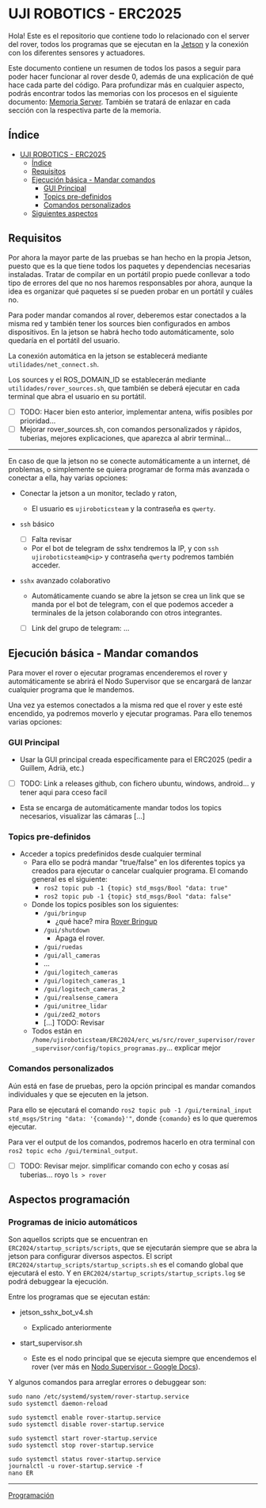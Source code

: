 # UJI ROBOTICS - ERC2025

Hola! Este es el repositorio que contiene todo lo relacionado con el server del rover, todos los programas que se ejecutan en la [Jetson](https://drive.google.com/open?id=1fHbcS8U8frjhqGWFR6CukLB3bt-LdUYFgUYxeBtJ6mc&usp=drive_copy) y la conexión con los diferentes sensores y actuadores.

Este documento contiene un resumen de todos los pasos a seguir para poder hacer funcionar al rover desde 0, además de una explicación de qué hace cada parte del código. Para profundizar más en cualquier aspecto, podrás encontrar todos las memorias con los procesos en el siguiente documento: [Memoria Server](https://docs.google.com/document/d/1E_Q-_umBtsWQF4Fvs7V24_zVx3GvIHj7npbNcFVh6iw/edit?usp=sharing). También se tratará de enlazar en cada sección con la respectiva parte de la memoria.

## Índice

- [UJI ROBOTICS - ERC2025](#uji-robotics---erc2025)
    - [Índice](#índice)
    - [Requisitos](#requisitos)
    - [Ejecución básica - Mandar comandos](#ejecución-básica---mandar-comandos)
        - [GUI Principal](#gui-principal)
        - [Topics pre-definidos](#topics-pre-definidos)
        - [Comandos personalizados](#comandos-personalizados)
    - [Siguientes aspectos](#siguientes-aspectos)

## Requisitos

Por ahora la mayor parte de las pruebas se han hecho en la propia Jetson, puesto que es la que tiene todos los paquetes y dependencias necesarias instaladas. Tratar de compilar en un portátil propio puede conllevar a todo tipo de errores del que no nos haremos responsables por ahora, aunque la idea es organizar qué paquetes sí se pueden probar en un portátil y cuáles no.

Para poder mandar comandos al rover, deberemos estar conectados a la misma red y también tener los sources bien configurados en ambos dispositivos. En la jetson se habrá hecho todo automáticamente, solo quedaría en el portátil del usuario.

La conexión automática en la jetson se establecerá mediante `utilidades/net_connect.sh`.

Los sources y el ROS_DOMAIN_ID se establecerán mediante `utilidades/rover_sources.sh`, que también se deberá ejecutar en cada terminal que abra el usuario en su portátil.

- [ ] TODO: Hacer bien esto anterior, implementar antena, wifis posibles por prioridad...
- [ ] Mejorar rover_sources.sh, con comandos personalizados y rápidos, tuberias, mejores explicaciones, que aparezca al abrir terminal...

---

En caso de que la jetson no se conecte automáticamente a un internet, dé problemas, o simplemente se quiera programar de forma más avanzada o conectar a ella, hay varias opciones:

- Conectar la jetson a un monitor, teclado y raton, 
    - El usuario es `ujiroboticsteam` y la contraseña es `qwerty`.

- `ssh` básico
    - [ ] Falta revisar
    - Por el bot de telegram de sshx tendremos la IP, y con `ssh ujiroboticsteam@<ip>` y contraseña `qwerty` podremos también acceder.

- `sshx` avanzado colaborativo
    - Automáticamente cuando se abre la jetson se crea un link que se manda por el bot de telegram, con el que podemos acceder a terminales de la jetson colaborando con otros integrantes.
    - [ ] Link del grupo de telegram: ...


## Ejecución básica - Mandar comandos

Para mover el rover o ejecutar programas encenderemos el rover y automáticamente se abrirá el Nodo Supervisor que se encargará de lanzar cualquier programa que le mandemos.

Una vez ya estemos conectados a la misma red que el rover y este esté encendido, ya podremos moverlo y ejecutar programas. Para ello tenemos varias opciones:

### GUI Principal
- Usar la GUI principal creada específicamente para el ERC2025 (pedir a Guillem, Adrià, etc.)
- [ ] TODO: Link a releases github, con fichero ubuntu, windows, android... y tener aqui para cceso facil
- Esta se encarga de automáticamente mandar todos los topics necesarios, visualizar las cámaras [...]


### Topics pre-definidos

- Acceder a topics predefinidos desde cualquier terminal
    - Para ello se podrá mandar "true/false" en los diferentes topics ya creados para ejecutar o cancelar cualquier programa. El comando general es el siguiente:
        - `ros2 topic pub -1 {topic} std_msgs/Bool "data: true"`
        - `ros2 topic pub -1 {topic} std_msgs/Bool "data: false"`
    - Donde los topics posibles son los siguientes:
        - `/gui/bringup`
            - ¿qué hace? mira [Rover Bringup](#rover-bringup)
        - `/gui/shutdown`
            - Apaga el rover.
        - `/gui/ruedas`
        - `/gui/all_cameras`
        - ...
        - `/gui/logitech_cameras`
        - `/gui/logitech_cameras_1`
        - `/gui/logitech_cameras_2`
        - `/gui/realsense_camera`
        - `/gui/unitree_lidar`
        - `/gui/zed2_motors`
        - [...] TODO: Revisar
    - Todos están en `/home/ujiroboticsteam/ERC2024/erc_ws/src/rover_supervisor/rover_supervisor/config/topics_programas.py`... explicar mejor

### Comandos personalizados

Aún está en fase de pruebas, pero la opción principal es mandar comandos individuales y que se ejecuten en la jetson.

Para ello se ejecutará el comando `ros2 topic pub -1 /gui/terminal_input std_msgs/String "data: '{comando}'"`, donde `{comando}` es lo que queremos ejecutar.

Para ver el output de los comandos, podremos hacerlo en otra terminal con `ros2 topic echo /gui/terminal_output`.

- [ ] TODO: Revisar mejor. simplificar comando con echo y cosas así tuberias... royo `ls > rover`

## Aspectos programación

### Programas de inicio automáticos

Son aquellos scripts que se encuentran en `ERC2024/startup_scripts/scripts`, que se ejecutarán siempre que se abra la jetson para configurar diversos aspectos. El script `ERC2024/startup_scripts/startup_scripts.sh` es el comando global que ejecutará el esto. Y en `ERC2024/startup_scripts/startup_scripts.log` se podrá debuggear la ejecución.

Entre los programas que se ejecutan están:

- jetson_sshx_bot_v4.sh
    - Explicado anteriormente

- start_supervisor.sh
    - Este es el nodo principal que se ejecuta siempre que encendemos el rover (ver más en [Nodo Supervisor - Google Docs](https://drive.google.com/open?id=1HD8huN-Qh6SthnQPIevO-fIPyWkLCJyxNCTryFgf2E0&usp=drive_copy)).

Y algunos comandos para arreglar errores o debuggear son:

    sudo nano /etc/systemd/system/rover-startup.service
    sudo systemctl daemon-reload

    sudo systemctl enable rover-startup.service
    sudo systemctl disable rover-startup.service

    sudo systemctl start rover-startup.service
    sudo systemctl stop rover-startup.service

    sudo systemctl status rover-startup.service
    journalctl -u rover-startup.service -f
    nano ER


---


[Programación](documentaci%C3%B3n/aspectos-programacion.md)

